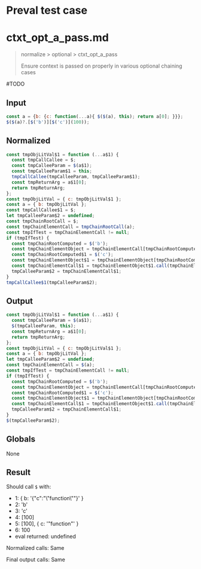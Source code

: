 # Preval test case

# ctxt_opt_a_pass.md

> normalize > optional > ctxt_opt_a_pass
>
> Ensure context is passed on properly in various optional chaining cases

#TODO

## Input

`````js filename=intro
const a = {b: {c: function(...a){ $($(a), this); return a[0]; }}};
$($(a)?.[$('b')][$('c')](100));
`````

## Normalized

`````js filename=intro
const tmpObjLitVal$1 = function (...a$1) {
  const tmpCallCallee = $;
  const tmpCalleeParam = $(a$1);
  const tmpCalleeParam$1 = this;
  tmpCallCallee(tmpCalleeParam, tmpCalleeParam$1);
  const tmpReturnArg = a$1[0];
  return tmpReturnArg;
};
const tmpObjLitVal = { c: tmpObjLitVal$1 };
const a = { b: tmpObjLitVal };
const tmpCallCallee$1 = $;
let tmpCalleeParam$2 = undefined;
const tmpChainRootCall = $;
const tmpChainElementCall = tmpChainRootCall(a);
const tmpIfTest = tmpChainElementCall != null;
if (tmpIfTest) {
  const tmpChainRootComputed = $('b');
  const tmpChainElementObject = tmpChainElementCall[tmpChainRootComputed];
  const tmpChainRootComputed$1 = $('c');
  const tmpChainElementObject$1 = tmpChainElementObject[tmpChainRootComputed$1];
  const tmpChainElementCall$1 = tmpChainElementObject$1.call(tmpChainElementObject, 100);
  tmpCalleeParam$2 = tmpChainElementCall$1;
}
tmpCallCallee$1(tmpCalleeParam$2);
`````

## Output

`````js filename=intro
const tmpObjLitVal$1 = function (...a$1) {
  const tmpCalleeParam = $(a$1);
  $(tmpCalleeParam, this);
  const tmpReturnArg = a$1[0];
  return tmpReturnArg;
};
const tmpObjLitVal = { c: tmpObjLitVal$1 };
const a = { b: tmpObjLitVal };
let tmpCalleeParam$2 = undefined;
const tmpChainElementCall = $(a);
const tmpIfTest = tmpChainElementCall != null;
if (tmpIfTest) {
  const tmpChainRootComputed = $('b');
  const tmpChainElementObject = tmpChainElementCall[tmpChainRootComputed];
  const tmpChainRootComputed$1 = $('c');
  const tmpChainElementObject$1 = tmpChainElementObject[tmpChainRootComputed$1];
  const tmpChainElementCall$1 = tmpChainElementObject$1.call(tmpChainElementObject, 100);
  tmpCalleeParam$2 = tmpChainElementCall$1;
}
$(tmpCalleeParam$2);
`````

## Globals

None

## Result

Should call `$` with:
 - 1: { b: '{"c":"\\"function\\""}' }
 - 2: 'b'
 - 3: 'c'
 - 4: [100]
 - 5: [100], { c: '"function"' }
 - 6: 100
 - eval returned: undefined

Normalized calls: Same

Final output calls: Same
